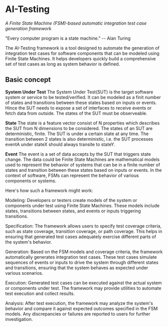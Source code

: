 # AI-Testing
*A Finite State Machine (FSM)-based automatic integration test case generation framework*

"Every computer program is a state machine." -- Alan Turing

The AI-Testing framework is a tool designed to automate the generation of integration test cases for software components that can be modeled using Finite State Machines. It helps developers quickly build a comprehensive set of test cases as long as system behavior is defined.

## Basic concept

**System Under Test**
The System Under Test(SUT) is the target software system or service to be tested/verified. It can be modeled as a finit number of states and transitions between these states based on inputs or events. Hince the SUT needs to expose a set of interfaces to receive events or fetch data from outside. The states of the SUT must be observeable.

**State**
The state is a feature vector consist of N properties which describes the SUT from N dimensions to be considered. The states of an SUT are deterministic, finite. The SUT is under a certain state at any time. The transition between 2 states is also deterministic, i.e. the SUT processes eventA under stateX should always transite to stateY.


**Event**
The event is a set of data accepts by the SUT that triggers state change. The data could be 
Finite State Machines are mathematical models used to represent the behavior of systems that can be in a finite number of states and transition between these states based on inputs or events. In the context of software, FSMs can represent the behavior of various components or systems.

Here's how such a framework might work:

Modeling: Developers or testers create models of the system or components under test using Finite State Machines. These models include states, transitions between states, and events or inputs triggering transitions.

Specification: The framework allows users to specify test coverage criteria, such as state coverage, transition coverage, or path coverage. This helps in ensuring that generated test cases adequately exercise different parts of the system's behavior.

Generation: Based on the FSM models and coverage criteria, the framework automatically generates integration test cases. These test cases simulate sequences of events or inputs to drive the system through different states and transitions, ensuring that the system behaves as expected under various scenarios.

Execution: Generated test cases can be executed against the actual system or components under test. The framework may provide utilities to automate test execution and collect results.

Analysis: After test execution, the framework may analyze the system's behavior and compare it against expected outcomes specified in the FSM models. Any discrepancies or failures are reported to users for further investigation.